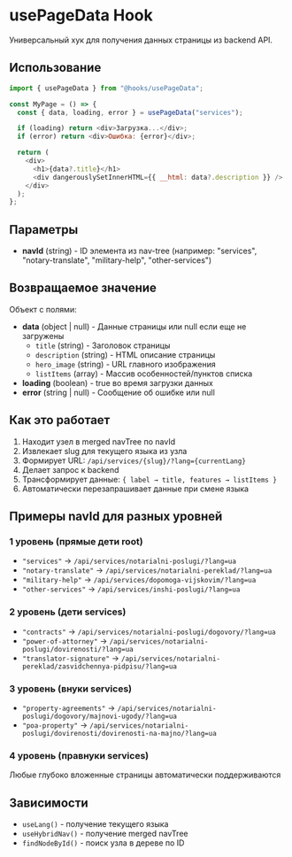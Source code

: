 # usePageData Hook

Универсальный хук для получения данных страницы из backend API.

## Использование

```javascript
import { usePageData } from "@hooks/usePageData";

const MyPage = () => {
  const { data, loading, error } = usePageData("services");

  if (loading) return <div>Загрузка...</div>;
  if (error) return <div>Ошибка: {error}</div>;

  return (
    <div>
      <h1>{data?.title}</h1>
      <div dangerouslySetInnerHTML={{ __html: data?.description }} />
    </div>
  );
};
```

## Параметры

- **navId** (string) - ID элемента из nav-tree (например: "services", "notary-translate", "military-help", "other-services")

## Возвращаемое значение

Объект с полями:

- **data** (object | null) - Данные страницы или null если еще не загружены
  - `title` (string) - Заголовок страницы
  - `description` (string) - HTML описание страницы
  - `hero_image` (string) - URL главного изображения
  - `listItems` (array) - Массив особенностей/пунктов списка
- **loading** (boolean) - true во время загрузки данных
- **error** (string | null) - Сообщение об ошибке или null

## Как это работает

1. Находит узел в merged navTree по navId
2. Извлекает slug для текущего языка из узла
3. Формирует URL: `/api/services/{slug}/?lang={currentLang}`
4. Делает запрос к backend
5. Трансформирует данные: `{ label → title, features → listItems }`
6. Автоматически перезапрашивает данные при смене языка

## Примеры navId для разных уровней

### 1 уровень (прямые дети root)

- `"services"` → `/api/services/notarialni-poslugi/?lang=ua`
- `"notary-translate"` → `/api/services/notarialni-pereklad/?lang=ua`
- `"military-help"` → `/api/services/dopomoga-vijskovim/?lang=ua`
- `"other-services"` → `/api/services/inshi-poslugi/?lang=ua`

### 2 уровень (дети services)

- `"contracts"` → `/api/services/notarialni-poslugi/dogovory/?lang=ua`
- `"power-of-attorney"` → `/api/services/notarialni-poslugi/dovirenosti/?lang=ua`
- `"translator-signature"` → `/api/services/notarialni-pereklad/zasvidchennya-pidpisu/?lang=ua`

### 3 уровень (внуки services)

- `"property-agreements"` → `/api/services/notarialni-poslugi/dogovory/majnovi-ugody/?lang=ua`
- `"poa-property"` → `/api/services/notarialni-poslugi/dovirenosti/dovirenosti-na-majno/?lang=ua`

### 4 уровень (правнуки services)

Любые глубоко вложенные страницы автоматически поддерживаются

## Зависимости

- `useLang()` - получение текущего языка
- `useHybridNav()` - получение merged navTree
- `findNodeById()` - поиск узла в дереве по ID

